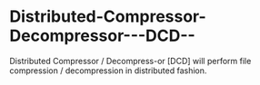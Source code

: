 Distributed-Compressor-Decompressor---DCD--
===========================================

Distributed Compressor / Decompress-or [DCD] will perform file compression / decompression in distributed fashion.
